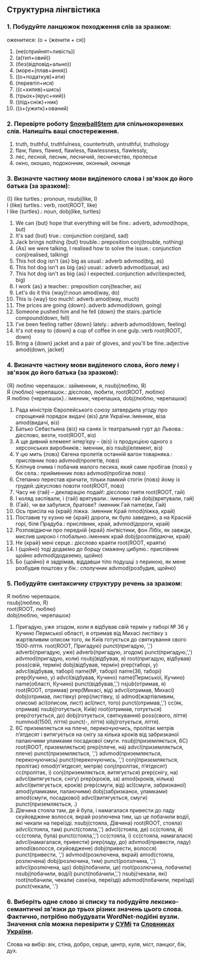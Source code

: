 ## Структурна лінгвістика

### 1. Побудуйте ланцюжок походження слів за зразком:

оженитися: (о + (женити + ся))

1. (не(сприйнят+ливість))
2. (а(тип+овий))
3. (без(відповід+ально))
4. (море+(плав+ання))
5. ((о+податкув)+ати)
6. (перевтіл+ися)
7. ((с+хилив)+шись)
8. (трьох+(ярус+ний))
9. ((під+сніж)+ник)
10. ((з+(ужитк)+ований)

### 2. Перевірте роботу [SnowballStem](http://snowballstem.org/) для спільнокореневих слів. Напишіть ваші спостереження.

1. truth, truthful, truthfulness, countertruth, untruthful, truthology
2. flaw, flaws, flawed, flawless, flawlessness, flawlessly, 
2. лес, лесной, лесник, лесничий, лесничество, пролесье
3. окно, окошко, подоконник, оконный, окнище

### 3. Визначте частину мови виділеного слова і зв'язок до його батька (за зразком):

{I} like turtles.: pronoun, nsubj(like, I)  
I {like} turtles.: verb, root(ROOT, like)  
I like {turtles}.: noun, dobj(like, turtles)

1. We can {but} hope that everything will be fine.: adverb, advmod(hope, but)
2. It's sad {but} true.: conjunction conj(and, sad)
3. Jack brings nothing {but} trouble.: preposition conj(trouble, nothing)
4. {As} we were talking, I realised how to solve the issue.: conjunction conj(realised, talking)
5. This hot dog isn't {as} big as usual.: adverb advmod(big, as)
6. This hot dog isn't as big {as} usual.: adverb advmod(usual, as)
7. This hot dog isn't as big {as} I expected.:conjunction advcl(expected, big)
8. I work {as} a teacher.: preposition conj(teacher, as)
9. Let's do it this {way}!:noun amod(way, do) 
10. This is {way} too much!: adverb amod(way, much)
11. The prices are going {down}.:adverb advmod(down, going)
12. Someone pushed him and he fell {down} the stairs.:particle compound(down, fell)
13. I’ve been feeling rather {down} lately.: adverb advmod(down, feeling)
14. It's not easy to {down} a cup of coffee in one gulp.:verb root(ROOT, down)
15. Bring a {down} jacket and a pair of gloves, and you'll be fine.:adjective amod(down, jacket)

### 4. Визначте частину мови виділеного слова, його лему і зв'язок до його батька (за зразком):

{Я} люблю черепашок.: займенник, я, nsubj(люблю, Я)  
Я {люблю} черепашок.: дієслово, любити, root(ROOT, люблю)  
Я люблю {черепашок}.: іменник, черепашка, dobj(люблю, черепашок)  

1. Рада міністрів Європейського союзу затвердила угоду про спрощений порядок видачі {віз} для України.:іменник, віза amod(видачі, віз)
2. Батько Себастьяна {віз} на санях їх театральний гурт до Львова.: дієслово, везти, root(ROOT, віз)
3. А ще дивний елемент інтер’єру – {віз} із продукцією одного з херсонських виробників.: іменник, віз nsubj(елемент, віз)
4. У цю мить {повз} Євгена пролетів останній вагон товарняка.: прислівник  повз advmod(пролетів, повз)
5. Кліпнув очима і побачив малого песика, який саме пробігав {повз} у бік села.: прийменник повз advmod(пробігав повз)
6. Степанко перестав кричати, тільки ламкий стогін {повз} йому із грудей.:дієуслово повзти root(ROOT, повз)
7. Часу не {гай} – декларацію подай!: дієслово гаяти root(ROOT, гай)
8. І коляд заспівали, і {гай} врятували.: іменник гай dobj(врятували, гай)
9. {Гай}, чи ви забулися, братове? :іменник Гай name(ви, Гай)
10. Ось присіла на {край} ліжка. :іменник Край nmod(ліжка, край)
11. Поставив ту кузню не {край} дороги, як було заведено, а на Красній горі, біля Прадуба.: прислівник, край, advmod(дороги, край) 
12. Розповідаючи про передній {край} лінґвістики, фон Лібіх, як завжди, мислив широко і глобально.:іменник край dobj(розопвідаючи, край)
13. Не {край} мені серце.: дієслово краяти root(ROOT, краяти)
14. І {щойно} тоді додаємо до борщу смажену цибулю.: прислівник щойно advmod(додаэемо, щойно)
15. Бо {щойно} я задрімав, віддавши тіло подушці з периною, як мене розбудив поштовх у бік.: сполучник advmod(розбудив, щойно) 

### 5. Побудуйте синтаксичну структуру речень за зразком:

Я люблю черепашок.  
nsubj(люблю, Я)  
root(ROOT, люблю)  
dobj(люблю, черепашок)

1. Пригадую, уже згодом, коли я відбував свій термін у таборі № 36 у Кучино Пермської області, я отримав від Михасі листівку з жартівливим описом того, як Київ готується до святкування свого 1500-ліття.
root(ROOT, Пригадую)
punct(пригадую, ',')
adverb(пригадую, уже)
adverb(пригадую, згодом)
punct(пригадую,',')
advmod(пригадую, коли)
nsubj(відбував, я)
root(пригадую, відбував)
poss(свій, термін)
dobj(відбував, термін)
prep(таборі, у)
advcl(відбував, таборі)
name(№, таборі)
name(36, таборі)
prep(Кучино, у)
advcl(відбував, Кучино)
name(Пермської, Кучино)
name(області, Кучино)
punct(відбував,',')
nsjub(отримав, я)
root(ROOT, отримав)
prep(Михасі, від)
advcl(отримав, Михасі)
dobj(отримав, листівку)
prep(листівку, з)
admod(жартівливим, описом)
acl(описом, лист)
acl(лист, того)
punct(отримав,',')
cc(як, отримав) 
nsubj(готується, Київ)
root(отримав, готується)
prep(готується, до)
dobj(готується, святкування)
poss(свого, ліття)
nummod(1500, ліття)
punct(-, ліття)
iobj(готується, ліття).
2. 6C приземляється на плече, перекочуючись, пролітає метрів п’ятдесят і витягується на снігу за кілька кроків від забризканої палаючими уламками посадкової смуги.
nsubj(приземляється, 6C)
root(ROOT, приземляється)
prep(плече, на) 
advcl(приземляється, плече)
punct(приземляється, ',')
advmod(приземляється, перекочуючись)
punct(перекочуючись, ',')
conj(призємляється, пролітає)
nmod(п'ятдесят, метрів)
conj(пролітає, п’ятдесят)
сс(пролітає, і)
conj(приземляється, витягується)
prep(снігу, на)
advcl(витягується, снігу)
prep(кроків, за)
amod(кроків, кілька)
advcl(витягується, кроків) 
prep(смуги, від)
acl(смуги, забризканої)
amod(уламками, палаючими)
dobj(забризканох, уламками)
amod(смуги, посадкової)
advcl(витягується, смуги)
punct(приземляється, .)
3. Дівчина стояла там, де й була, і намагалася привести до ладу скуйовджене волосся, вкрай розлючена тим, що це побачили водії, які чекали на переїзді.
nsubj(стояла, Дівчина)
root(ROOT, стояла)
advcl(стояла, там)
punct(стояла,',') 
advcl(стояла, де)
cc(стояла, й)
cc(стояла, була)
punct(стояла,',')
сс(стояла, і) 
cc(стояла, намагалася) 
advcl(намагалася, привести)
prep(ладу, до)
advmod(привести, ладу)
amodi(волосся, скуйовджене)
dobj(привести, волосся)
punct(привести, ',')
advmod(розключена, вкрай)
amod(стояла, розлючена)
dobj(розлючина, тим)
punct(ролзлчина, ',') 
advcl(розлючена, що)
dobj(побачили, це)
root(розлючина, побачили) 
nsubj(побачили, водії)
punct(побачили,',') 
nsubj(чекали, які)
root(побачили, чекали)
case(на, переїзді)
advmod(побачили, переїзді)
punct(чекали, '.')


### 6. Виберіть одне cлово зі списку та побудуйте лексико-семантичні зв'язки до трьох різних значень цього слова. Фактично, потрібно побудувати WordNet-подібні вузли. Значення слів можна перевірити у [СУМі](http://sum.in.ua/) та [Словниках України](http://lcorp.ulif.org.ua/dictua/).

Слова на вибір: вік, стіна, добро, серце, центр, куля, міст, ланцюг, бік, дух.

